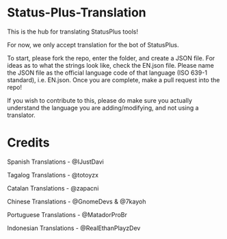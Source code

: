 # Status-Plus-Translation

This is the hub for translating StatusPlus tools!

For now, we only accept translation for the bot of StatusPlus. 

To start, please fork the repo, enter the folder, and create a JSON file. For ideas as to what the strings look like, check the EN.json file. Please name the JSON file as the official language code of that language (ISO 639-1 standard), i.e. EN.json. Once you are complete, make a pull request into the repo!  

If you wish to contribute to this, please do make sure you actually understand the language you are adding/modifying, and not using a translator.

# Credits
Spanish Translations -         @IJustDavi 

Tagalog Translations -         @totoyzx 

Catalan Translations -         @zapacni 

Chinese Translations -         @GnomeDevs & @7kayoh 

Portuguese Translations -      @MatadorProBr 

Indonesian Translations -      @RealEthanPlayzDev 
